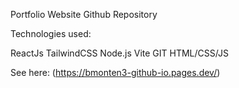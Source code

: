 Portfolio Website Github Repository 

Technologies used: 

ReactJs
TailwindCSS
Node.js
Vite
GIT
HTML/CSS/JS


See here: (https://bmonten3-github-io.pages.dev/)
